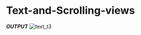 # Text-and-Scrolling-views
***OUTPUT***
![text_t3](https://user-images.githubusercontent.com/47654151/111636310-75b41800-8820-11eb-8c5d-b7c641c39034.gif)
